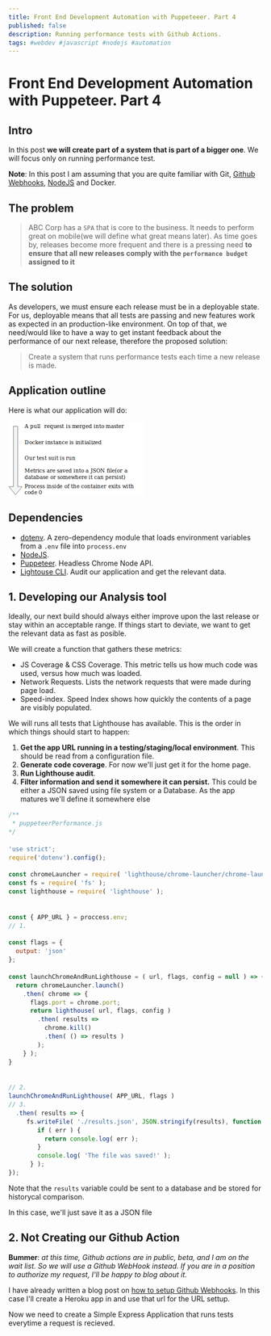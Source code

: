```yaml
---
title: Front End Development Automation with Puppeteeer. Part 4
published: false
description: Running performance tests with Github Actions.
tags: #webdev #javascript #nodejs #automation
---
```


# Front End Development Automation with Puppeteer. Part 4

## Intro

<!-- Hi everyone, sorry for taking so long to write this post. I'm developing a open source SaaS product out of these blog posts and figuring what the next logical step could be was not that easy for me. -->

In this post **we will create part of a system that is part of a bigger one**. We will focus only on running performance test.

**Note**: In this post I am assuming that you are quite familiar with Git, [Github Webhooks](https://dev.to/papaponmx/a-gentle-explanation-of-github-webhooks-----d3e), [NodeJS](https://nodejs.org) and Docker.

## The problem

> ABC Corp has a `SPA` that is core to the business. It needs to perform great on mobile(we will define what great means later). As time goes by, releases become more frequent and there is a pressing need **to ensure that all new releases comply with the `performance budget` assigned to it**

## The solution

As developers, we must ensure each release must be in a deployable state. For us, deployable means that all tests are passing and new features work as expected in an production-like environment. On top of that, we need/would like to have a way to get instant feedback about the performance of our next release, therefore the proposed solution:

> Create a system that runs performance tests each time a new release is made.

## Application outline

Here is what our application will do:

![alt text](./img/App_outline.png "List of steps")

<!-- Our solution will be a NodeJS application that does the foi:

1. **Listen to relevant event using Github actions**. We can acomplish this using [Github Actions](https://developer.github.com/actions/).
2. **Run performance tests**. Once the request is recieved, an audit will run within a Docker container.
3. **Generate a report**. I'll design this an develop it in another post.
4. **Put a link on the README.md**. I'll design this an develop it in another post. -->

## Dependencies

* [dotenv](https://www.npmjs.com/package/dotenv). A zero-dependency module that loads environment variables from a `.env` file into `process.env`
* [NodeJS](https://nodejs.org).
* [Puppeteer](https://github.com/GoogleChrome/puppeteer). Headless Chrome Node API.<!-- * [ShellJS](https://github.com/shelljs/shelljs). Unix shell commands on top of the Node.js API -->
* [Lightouse CLI](https://developers.google.com/web/tools/lighthouse/#cli). Audit our application and get the relevant data.

## 1. Developing our Analysis tool

Ideally, our next build should always either improve upon the last release or stay within an acceptable range. If things start to deviate, we want to get the relevant data as fast as posible.

We will create a function that gathers these metrics:

* JS Coverage & CSS Coverage. This metric tells us how much code was used, versus how much was loaded.
* Network Requests. Lists the network requests that were made during page load.
* Speed-index. Speed Index shows how quickly the contents of a page are visibly populated.

We will runs all tests that Lighthouse has available. This is the order in which things should start to happen:

1. **Get the app URL running in a testing/staging/local environment**. This should be read from a configuration file.
2. **Generate code coverage**. For now we'll just get it for the home page.
3. **Run Lighthouse audit**.
4. **Filter information and send it somewhere it can persist.** This could be either a JSON saved using file system or a Database. As the app matures we'll define it somewhere else

```javascript
/**
 * puppeteerPerformance.js
*/

'use strict';
require('dotenv').config();

const chromeLauncher = require( 'lighthouse/chrome-launcher/chrome-launcher' );
const fs = require( 'fs' );
const lighthouse = require( 'lighthouse' );


const { APP_URL } = proccess.env;
// 1.

const flags = {
  output: 'json'
};

const launchChromeAndRunLighthouse = ( url, flags, config = null ) => {
  return chromeLauncher.launch()
    .then( chrome => {
      flags.port = chrome.port;
      return lighthouse( url, flags, config )
        .then( results =>
          chrome.kill()
          .then( () => results )
        );
    } );
}


// 2.
launchChromeAndRunLighthouse( APP_URL, flags )
// 3.
  .then( results => {
     fs.writeFile( './results.json', JSON.stringify(results), function ( err ) {
        if ( err ) {
          return console.log( err );
        }
        console.log( 'The file was saved!' );
      } );
});

```

Note that the `results` variable could be sent to a database and be stored for historycal comparison.

In this case, we'll just save it as a JSON file
<!-- ### Running performance tests -->

## 2. Not Creating our Github Action

**Bummer**: *at this time, Github actions are in public, beta, and I am on the wait list. So we will use a Github WebHook instead. If you are in a position to authorize my request, I'll be happy to blog about it.*

I have already written a blog post on [how to setup Github Webhooks](https://dev.to/papaponmx/a-gentle-explanation-of-github-webhooks-----d3e). In this case I'll create a Heroku app in and use that url for the URL settup.

Now we need to create a Simple Express Application that runs tests everytime a request is recieved.

```Javascript




```

<!-- Within a [`git-flow`](https://danielkummer.github.io/git-flow-cheatsheet/) context, new releases come from `release` or `hotfix` branches, both of them should point towards. This will be covered in my next blog post.

In order to create our action, first we need to add a `Dockerfile` to the application. This is what it looks like.

```Dockerfile
FROM node:alpine as builder
WORKDIR "/app"
COPY package.json ./
RUN npm install
COPY . .
RUN npm run tests
``` -->